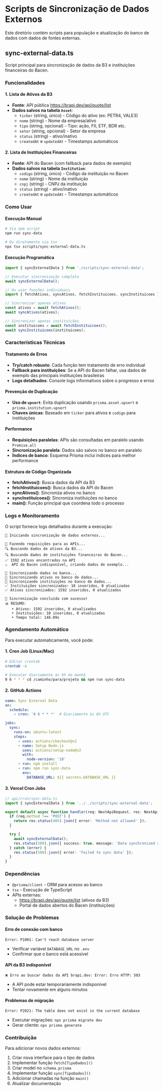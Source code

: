 # Scripts de Sincronização de Dados Externos

Este diretório contém scripts para população e atualização do banco de dados com dados de fontes externas.

## sync-external-data.ts

Script principal para sincronização de dados da B3 e instituições financeiras do Bacen.

### Funcionalidades

#### 1. Lista de Ativos da B3
- **Fonte**: API pública https://brapi.dev/api/quote/list
- **Dados salvos na tabela `Asset`**:
  - `ticker` (string, único) - Código do ativo (ex: PETR4, VALE3)
  - `nome` (string) - Nome da empresa/ativo
  - `tipo` (string, opcional) - Tipo: ação, FII, ETF, BDR etc.
  - `setor` (string, opcional) - Setor da empresa
  - `status` (string) - ativo/inativo
  - `createdAt` e `updatedAt` - Timestamps automáticos

#### 2. Lista de Instituições Financeiras
- **Fonte**: API do Bacen (com fallback para dados de exemplo)
- **Dados salvos na tabela `Institution`**:
  - `codigo` (string, único) - Código da instituição no Bacen
  - `nome` (string) - Nome da instituição
  - `cnpj` (string) - CNPJ da instituição
  - `status` (string) - ativo/inativo
  - `createdAt` e `updatedAt` - Timestamps automáticos

### Como Usar

#### Execução Manual
```bash
# Via npm script
npm run sync-data

# Ou diretamente via tsx
npx tsx scripts/sync-external-data.ts
```

#### Execução Programática
```typescript
import { syncExternalData } from './scripts/sync-external-data';

// Executar sincronização completa
await syncExternalData();

// Ou usar funções individuais
import { fetchAtivos, syncAtivos, fetchInstituicoes, syncInstituicoes } from './scripts/sync-external-data';

// Sincronizar apenas ativos
const ativos = await fetchAtivos();
await syncAtivos(ativos);

// Sincronizar apenas instituições
const instituicoes = await fetchInstituicoes();
await syncInstituicoes(instituicoes);
```

### Características Técnicas

#### Tratamento de Erros
- **Try/catch robusto**: Cada função tem tratamento de erro individual
- **Fallback para instituições**: Se a API do Bacen falhar, usa dados de exemplo das principais instituições brasileiras
- **Logs detalhados**: Console logs informativos sobre o progresso e erros

#### Prevenção de Duplicação
- **Uso de `upsert`**: Evita duplicação usando `prisma.asset.upsert` e `prisma.institution.upsert`
- **Chaves únicas**: Baseado em `ticker` para ativos e `codigo` para instituições

#### Performance
- **Requisições paralelas**: APIs são consultadas em paralelo usando `Promise.all`
- **Sincronização paralela**: Dados são salvos no banco em paralelo
- **Índices de banco**: Esquema Prisma inclui índices para melhor performance

#### Estrutura de Código Organizada
- **fetchAtivos()**: Busca dados da API da B3
- **fetchInstituicoes()**: Busca dados da API do Bacen
- **syncAtivos()**: Sincroniza ativos no banco
- **syncInstituicoes()**: Sincroniza instituições no banco
- **main()**: Função principal que coordena todo o processo

### Logs e Monitoramento

O script fornece logs detalhados durante a execução:

```
🚀 Iniciando sincronização de dados externos...

📡 Fazendo requisições para as APIs...
🔍 Buscando dados de ativos da B3...
🔍 Buscando dados de instituições financeiras do Bacen...
✅ 1592 ativos encontrados na API
⚠️  API do Bacen indisponível, criando dados de exemplo...

💾 Sincronizando dados no banco...
💾 Sincronizando ativos no banco de dados...
💾 Sincronizando instituições no banco de dados...
✅ Instituições sincronizadas: 10 inseridas, 0 atualizadas
✅ Ativos sincronizados: 1592 inseridos, 0 atualizados

🎉 Sincronização concluída com sucesso!
📊 RESUMO:
   • Ativos: 1592 inseridos, 0 atualizados
   • Instituições: 10 inseridas, 0 atualizadas
   • Tempo total: 146.09s
```

### Agendamento Automático

Para executar automaticamente, você pode:

#### 1. Cron Job (Linux/Mac)
```bash
# Editar crontab
crontab -e

# Executar diariamente às 6h da manhã
0 6 * * * cd /caminho/para/projeto && npm run sync-data
```

#### 2. GitHub Actions
```yaml
name: Sync External Data
on:
  schedule:
    - cron: '0 6 * * *'  # Diariamente às 6h UTC

jobs:
  sync:
    runs-on: ubuntu-latest
    steps:
      - uses: actions/checkout@v2
      - name: Setup Node.js
        uses: actions/setup-node@v2
        with:
          node-version: '18'
      - run: npm install
      - run: npm run sync-data
        env:
          DATABASE_URL: ${{ secrets.DATABASE_URL }}
```

#### 3. Vercel Cron Jobs
```typescript
// api/cron/sync-data.ts
import { syncExternalData } from '../../scripts/sync-external-data';

export default async function handler(req: NextApiRequest, res: NextApiResponse) {
  if (req.method !== 'POST') {
    return res.status(405).json({ error: 'Method not allowed' });
  }

  try {
    await syncExternalData();
    res.status(200).json({ success: true, message: 'Data synchronized successfully' });
  } catch (error) {
    res.status(500).json({ error: 'Failed to sync data' });
  }
}
```

### Dependências

- `@prisma/client` - ORM para acesso ao banco
- `tsx` - Execução de TypeScript
- APIs externas:
  - https://brapi.dev/api/quote/list (ativos da B3)
  - Portal de dados abertos do Bacen (instituições)

### Solução de Problemas

#### Erro de conexão com banco
```
Error: P1001: Can't reach database server
```
- Verificar variável `DATABASE_URL` no `.env`
- Confirmar que o banco está acessível

#### API da B3 indisponível
```
❌ Erro ao buscar dados da API brapi.dev: Error: Erro HTTP: 503
```
- A API pode estar temporariamente indisponível
- Tentar novamente em alguns minutos

#### Problemas de migração
```
Error: P2021: The table does not exist in the current database
```
- Executar migrações: `npx prisma migrate dev`
- Gerar cliente: `npx prisma generate`

### Contribuição

Para adicionar novos dados externos:

1. Criar nova interface para o tipo de dados
2. Implementar função `fetch[TipoDados]()`
3. Criar model no `schema.prisma`
4. Implementar função `sync[TipoDados]()`
5. Adicionar chamadas na função `main()`
6. Atualizar documentação 